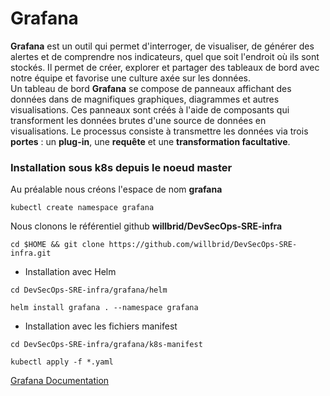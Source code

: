 # Grafana

**Grafana** est un outil qui permet d'interroger, de visualiser, de générer des alertes et de comprendre nos indicateurs, quel que soit l'endroit où ils sont stockés. Il permet de créer, explorer et partager des tableaux de bord avec notre équipe et favorise une culture axée sur les données. <br>
Un tableau de bord **Grafana** se compose de panneaux affichant des données dans de magnifiques graphiques, diagrammes et autres visualisations. Ces panneaux sont créés à l'aide de composants qui transforment les données brutes d'une source de données en visualisations. Le processus consiste à transmettre les données via trois **portes** : un **plug-in**, une **requête** et une **transformation facultative**.

### Installation sous k8s depuis le noeud master

Au préalable nous créons l'espace de nom **grafana**

```
kubectl create namespace grafana
```

Nous clonons le référentiel github **willbrid/DevSecOps-SRE-infra**

```
cd $HOME && git clone https://github.com/willbrid/DevSecOps-SRE-infra.git
```

- Installation avec Helm

```
cd DevSecOps-SRE-infra/grafana/helm
```

```
helm install grafana . --namespace grafana 
```

- Installation avec les fichiers manifest

```
cd DevSecOps-SRE-infra/grafana/k8s-manifest
```

```
kubectl apply -f *.yaml
```

[Grafana Documentation](https://grafana.com/docs/)